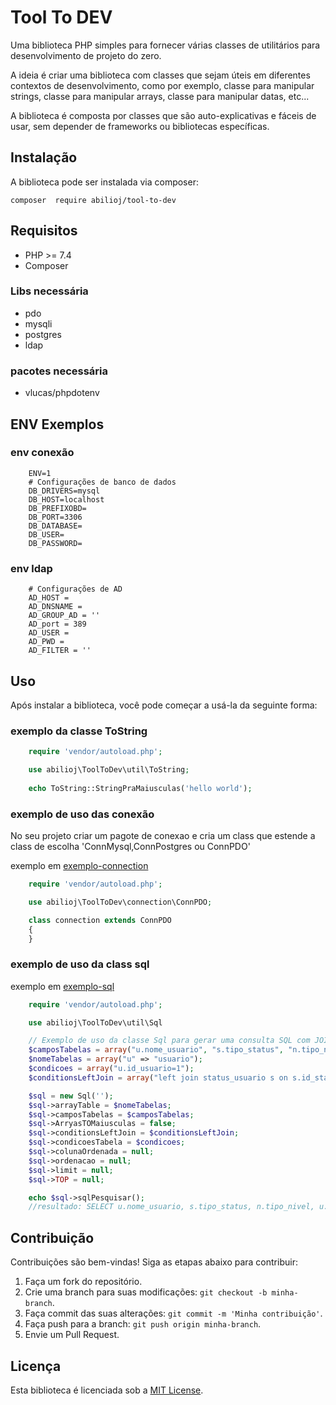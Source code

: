 # Tool To DEV

Uma biblioteca PHP simples para fornecer várias classes de utilitários para desenvolvimento de projeto do zero.

A ideia é criar uma biblioteca com classes que sejam úteis em diferentes contextos de desenvolvimento, como por exemplo, classe para manipular strings, classe para manipular arrays, classe para manipular datas, etc...

A biblioteca é composta por classes que são auto-explicativas e fáceis de usar, sem depender de frameworks ou bibliotecas específicas.

## Instalação

A biblioteca pode ser instalada via composer:
```shell
composer  require abilioj/tool-to-dev
```
 
## Requisitos

- PHP >= 7.4
- Composer

### Libs necessária

- pdo
- mysqli
- postgres
- ldap 

### pacotes necessária

- vlucas/phpdotenv

## ENV Exemplos



### env conexão
```env
    ENV=1
    # Configurações de banco de dados
    DB_DRIVERS=mysql
    DB_HOST=localhost
    DB_PREFIXOBD=
    DB_PORT=3306
    DB_DATABASE=
    DB_USER=
    DB_PASSWORD=
```

### env ldap
```env
    # Configurações de AD      
    AD_HOST = 
    AD_DNSNAME = 
    AD_GROUP_AD = ''
    AD_port = 389
    AD_USER = 
    AD_PWD = 
    AD_FILTER = ''
```

## Uso

Após instalar a biblioteca, você pode começar a usá-la da seguinte forma:

### exemplo da classe ToString
```php
    require 'vendor/autoload.php';

    use abilioj\ToolToDev\util\ToString;
    
    echo ToString::StringPraMaiusculas('hello world');
```

### exemplo de uso das conexão

No seu projeto criar um pagote de conexao e cria um class que estende a class de escolha 'ConnMysql,ConnPostgres ou ConnPDO'

exemplo em [exemplo-connection](https://github.com/abilioj/ToolToDEV/blob/main/example/exemplo-connection.php)
```php
    require 'vendor/autoload.php';

    use abilioj\ToolToDev\connection\ConnPDO;

    class connection extends ConnPDO
    {
    }
```

### exemplo de uso da class sql 

exemplo em [exemplo-sql](https://github.com/abilioj/ToolToDEV/blob/main/example/exemplo-sql.php)

```php
    require 'vendor/autoload.php';

    use abilioj\ToolToDev\util\Sql

    // Exemplo de uso da classe Sql para gerar uma consulta SQL com JOIN
    $camposTabelas = array("u.nome_usuario", "s.tipo_status", "n.tipo_nivel", "u.data_cadastro_usuario", "u.id_usuario");
    $nomeTabelas = array("u" => "usuario");
    $condicoes = array("u.id_usuario=1");
    $conditionsLeftJoin = array("left join status_usuario s on s.id_status=u.id_status", "left join nivel_usuario n on n.id_nivel=u.id_nivel");

    $sql = new Sql('');
    $sql->arrayTable = $nomeTabelas;
    $sql->camposTabelas = $camposTabelas;
    $sql->ArryasTOMaiusculas = false;
    $sql->conditionsLeftJoin = $conditionsLeftJoin;
    $sql->condicoesTabela = $condicoes;
    $sql->colunaOrdenada = null;
    $sql->ordenacao = null;
    $sql->limit = null;
    $sql->TOP = null;

    echo $sql->sqlPesquisar();
    //resultado: SELECT u.nome_usuario, s.tipo_status, n.tipo_nivel, u.data_cadastro_usuario, u.id_usuario FROM usuario u left join status_usuario s on s.id_status=u.id_status left join nivel_usuario n on n.id_nivel=u.id_nivel WHERE u.id_usuario=1;

```

## Contribuição

Contribuições são bem-vindas! Siga as etapas abaixo para contribuir:

1. Faça um fork do repositório.
2. Crie uma branch para suas modificações: `git checkout -b minha-branch`.
3. Faça commit das suas alterações: `git commit -m 'Minha contribuição'`.
4. Faça push para a branch: `git push origin minha-branch`.
5. Envie um Pull Request.

## Licença

Esta biblioteca é licenciada sob a [MIT License](LICENSE). 